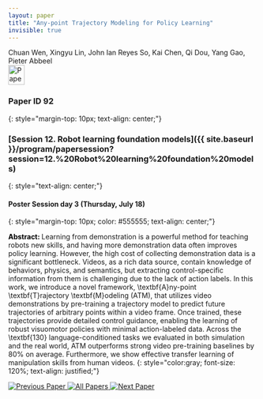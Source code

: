 ```yaml
---
layout: paper
title: "Any-point Trajectory Modeling for Policy Learning"
invisible: true
---
```

<div class="paper-authors">
<div class="paper-author-box">
    <div class="paper-author-name">Chuan Wen, Xingyu Lin, John Ian Reyes So, Kai Chen, Qi Dou, Yang Gao, Pieter Abbeel</div>
    <div class="paper-author-uni"></div>
</div>

</div><div class="paper-pdf">
                <div> <a href="https://www.roboticsproceedings.org/rss20/p092.pdf"><img src="{{ site.baseurl }}/images/paper_link.png" alt="Paper Website" width = "33"  height = "40"/></a> </div>
                </div>

### Paper ID 92
{: style="margin-top: 10px; text-align: center;"}

### [Session 12. Robot learning foundation models]({{ site.baseurl }}/program/papersession?session=12.%20Robot%20learning%20foundation%20models)
{: style="text-align: center;"}

#### Poster Session day 3 (Thursday, July 18)
{: style="margin-top: 10px; color: #555555; text-align: center;"}

<b style="color: black;">Abstract: </b>Learning from demonstration is a powerful method for teaching robots new skills, and having more demonstration data often improves policy learning. However, the high cost of collecting demonstration data is a significant bottleneck. Videos, as a rich data source, contain knowledge of behaviors, physics, and semantics, but extracting control-specific information from them is challenging due to the lack of action labels. In this work, we introduce a novel framework, \textbf{A}ny-point \textbf{T}rajectory \textbf{M}odeling (ATM), that utilizes video demonstrations by pre-training a trajectory model to predict future trajectories of arbitrary points within a video frame. Once trained, these trajectories provide detailed control guidance, enabling the learning of robust visuomotor policies with minimal action-labeled data. Across the \textbf{130} language-conditioned tasks we evaluated in both simulation and the real world, ATM outperforms strong video pre-training baselines by 80$\%$ on average. Furthermore, we show effective transfer learning of manipulation skills from human videos.
{: style="color:gray; font-size: 120%; text-align: justified;"}


<div class="paper-menu">
<a href="{{ site.baseurl }}/program/papers/091/"> <img src="{{ site.baseurl }}/images/previous_paper_icon.png" alt="Previous Paper" title="Previous Paper"/> </a>
<a href="{{ site.baseurl }}/program/papers"><img src="{{ site.baseurl }}/images/overview_icon.png" alt="All Papers" title="All Papers"/> </a>
<a href="{{ site.baseurl }}/program/papers/093/"> <img src="{{ site.baseurl }}/images/next_paper_icon.png" alt="Next Paper" title="Next Paper"/> </a>

</div>
